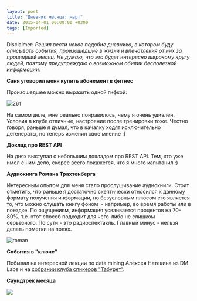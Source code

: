 ```yaml
---
layout: post
title: "Дневник месяца: март"
date: 2015-04-01 00:00:00 +0300
tags: [Imported]
---
```


Disclaimer:
_Решил вести некое подобие дневника, в котором буду описывать события, произошедшие в жизни и впечатления от них за прошедший месяц. Не думаю, что это будет интересно широкому кругу людей, поэтому предупреждаю о возможном обилии бесполезной информации._

**Саня уговорил меня купить абонемент в фитнес**

Произошедшее можно выразить одной гифкой:

![261](https://vlaim.s3.amazonaws.com/uploads/2015/04/261.gif)

На самом деле, мне реально понравилось, чему я очень удивлен. Условия в клубе отличные, настроение после тренировки тоже. Честно говоря, раньше я думал, что в качалку ходят исключительно дегенераты, но теперь изменил свое мнение :)

**Доклад про REST API**

На днях выступал с небольшим докладом про REST API. Тем, кто уже имел с ним дело, скорее всего покажется, что я много капитанил :)

**Аудиокнига Романа Трахтенберга**

Интересным опытом для меня стало прослушивание аудиокниги. Стоит отметить, что раньше я достаточно скептически относился к данному формату получения информации, но безусловным плюсом его является то, что можно слушать книгу фоном  - например, во время работы или в поездке. По ощущениям, информация усваивается процентов на 70-80%, т.е. этот способ подходит для чего-либо не слишком серьезного. По сути - это радиоспектакль. Главный минус - нельзя делать пометки на полях.

![roman](https://vlaim.s3.amazonaws.com/uploads/2015/04/roman.jpg)

**События в "ключе"**

Побывал на интересной лекции по data mining Алексея Натекина из DM Labs и на [собрании клуба спикеров "Табурет"](http://vk.com/klub_spikerov).

**Саундтрек месяца**

![](https://pp.vk.me/c622316/v622316842/266fb/PoBEDTwfNhg.jpg)